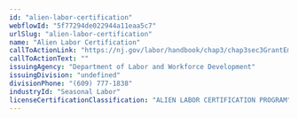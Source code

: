 ```yaml
---
id: "alien-labor-certification"
webflowId: "5f77294de022944a11eaa5c7"
urlSlug: "alien-labor-certification"
name: "Alien Labor Certification"
callToActionLink: "https://nj.gov/labor/handbook/chap3/chap3sec3GrantEmployerServices.html"
callToActionText: ""
issuingAgency: "Department of Labor and Workforce Development"
issuingDivision: "undefined"
divisionPhone: "(609) 777-1838"
industryId: "Seasonal Labor"
licenseCertificationClassification: "ALIEN LABOR CERTIFICATION PROGRAM"
---
```

